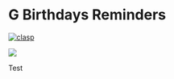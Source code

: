# G Birthdays Reminders

[![clasp](https://img.shields.io/badge/built%20with-clasp-4285f4.svg)](https://github.com/google/clasp)

![](https://github.com/manglaneso/G-Birthday-Reminders/workflows/deploy/badge.svg)


Test
